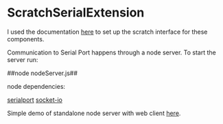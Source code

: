 # ScratchSerialExtension

I used the documentation <a href="https://github.com/LLK/scratchx/wiki#adding-blocks">here</a> to set up the scratch interface for these components.

Communication to Serial Port happens through a node server.  To start the server run:

##node nodeServer.js##

node dependencies:

<a href="https://www.npmjs.com/package/serialport">serialport</a>
<a href="https://www.npmjs.com/package/socket.io">socket-io</a>

Simple demo of standalone node server with web client <a href="https://github.com/amandaghassaei/NodeSerialPortBoilerplate">here</a>.